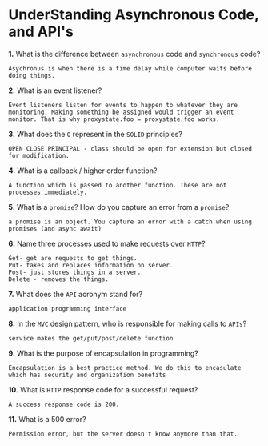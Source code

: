 # UnderStanding Asynchronous Code, and API's

**1.** What is the difference between `asynchronous` code and `synchronous` code?
<!-- enter you answer in the space below -->
```
Asychronus is when there is a time delay while computer waits before doing things. 
```
**2.** What is an event listener?
<!-- enter you answer in the space below -->
```
Event listeners listen for events to happen to whatever they are monitoring. Making something be assigned would trigger an event monitor. That is why proxystate.foo = proxystate.foo works. 
```
**3.** What does the `O` represent in the `SOLID` principles?
<!-- enter you answer in the space below -->
```
OPEN CLOSE PRINCIPAL - class should be open for extension but closed for modification. 
```
**4.** What is a callback / higher order function?
<!-- enter you answer in the space below -->
```
A function which is passed to another function. These are not processes immediately. 

```
**5.** What is a `promise`? How do you capture an error from a `promise`?
<!-- enter you answer in the space below -->
```
a promise is an object. You capture an error with a catch when using promises (and async await) 
```
**6.** Name three processes used to make requests over `HTTP`?
<!-- enter you answer in the space below -->
```
Get- get are requests to get things.
Put- takes and replaces information on server.
Post- just stores things in a server. 
Delete - removes the things. 

```
**7.** What does the `API` acronym stand for?
<!-- enter you answer in the space below -->
```
application programming interface
```
**8.** In the `MVC` design pattern, who is responsible for making calls to `APIs`?
<!-- enter you answer in the space below -->
```
service makes the get/put/post/delete function
```
**9.** What is the purpose of encapsulation in programming?
<!-- enter you answer in the space below -->
```
Encapsulation is a best practice method. We do this to encasulate which has security and organization benefits
```
**10.** What is `HTTP` response code for a successful request?
<!-- enter you answer in the space below -->
```
A success response code is 200.
```
**11.** What is a 500 error?
<!-- enter you answer in the space below -->
```
Permission error, but the server doesn't know anymore than that. 
```